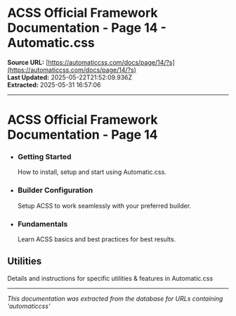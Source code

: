# ACSS Official Framework Documentation - Page 14 - Automatic.css

**Source URL:** [https://automaticcss.com/docs/page/14/?s](https://automaticcss.com/docs/page/14/?s)  
**Last Updated:** 2025-05-22T21:52:09.936Z  
**Extracted:** 2025-05-31 16:57:06

---

# ACSS Official Framework Documentation - Page 14

*   ### Getting Started
    
    How to install, setup and start using Automatic.css.
    
*   ### Builder Configuration
    
    Setup ACSS to work seamlessly with your preferred builder.
    
*   ### Fundamentals
    
    Learn ACSS basics and best practices for best results.
    

## Utilities

Details and instructions for specific utilities & features in Automatic.css

---

*This documentation was extracted from the database for URLs containing 'automaticcss'*
